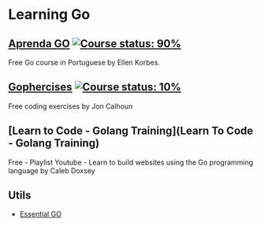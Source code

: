 # Learning Go

## [Aprenda GO](http://aprendago.com/) [![Course status: 90%](https://img.shields.io/badge/Coverage-90%25-yellow)](http:aprendago.com)

Free Go course in Portuguese by Ellen Korbes. 


## [Gophercises](https://gophercises.com/)  [![Course status: 10%](https://img.shields.io/badge/Coverage-10%25-orange)](http:aprendago.com)

Free coding exercises by Jon Calhoun



## [Learn to Code - Golang Training](Learn To Code - Golang Training)
Free - Playlist Youtube - Learn to build websites using the Go programming language by Caleb Doxsey



## Utils

- [Essential GO](https://essential-go.programming-books.io/)
